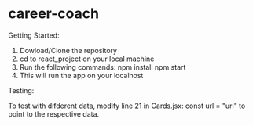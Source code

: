 # career-coach

Getting Started: 

1. Dowload/Clone the repository
2. cd to react_project on your local machine
3. Run the following commands: 
  npm install
  npm start
4. This will run the app on your localhost

Testing: 

To test with difderent data, modify line 21 in Cards.jsx: const url = "url" to point to the respective data.
